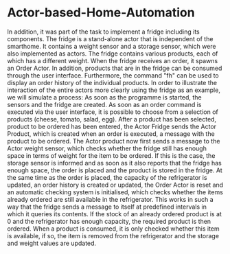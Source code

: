 # Actor-based-Home-Automation

In addition, it was part of the task to implement a fridge including its components. The fridge is a stand-alone actor that is independent of the smarthome. 
It contains a weight sensor and a storage sensor, which were also implemented as actors. The fridge contains various products, each of which has a different weight. 
When the fridge receives an order, it spawns an Order Actor. In addition, products that are in the fridge can be consumed through the user interface. 
Furthermore, the command "fh" can be used to display an order history of the individual products. 
In order to illustrate the interaction of the entire actors more clearly using the fridge as an example, we will simulate a process: 
As soon as the programme is started, the sensors and the fridge are created. As soon as an order command is executed via the user interface, it is possible to choose from a selection of products (cheese, tomato, salad, egg). After a product has been selected, product to be ordered has been entered, the Actor Fridge sends the Actor Product, which is created when an order is executed, a message with the product to be ordered. The Actor product now first sends a message to the Actor weight sensor, which checks whether the fridge still has enough space in terms of weight for the item to be ordered. If this is the case, the storage sensor is informed and as soon as it also reports that the fridge has enough space, the order is placed and the product is stored in the fridge. At the same time as the order is placed, the capacity of the refrigerator is updated, an order history is created or updated, the Order Actor is reset and an automatic checking system is initialised, which checks whether the items already ordered are still available in the refrigerator. This works in such a way that the fridge sends a message to itself at predefined intervals in which it queries its contents. If the stock of an already ordered product is at 0 and the refrigerator has enough capacity, the required product is then ordered. When a product is consumed, it is only checked whether this item is available, if so, the item is removed from the refrigerator and the storage and weight values are updated.
